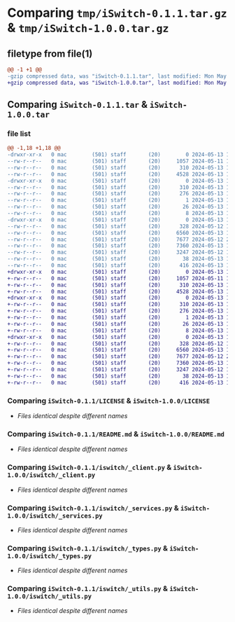 # Comparing `tmp/iSwitch-0.1.1.tar.gz` & `tmp/iSwitch-1.0.0.tar.gz`

## filetype from file(1)

```diff
@@ -1 +1 @@
-gzip compressed data, was "iSwitch-0.1.1.tar", last modified: Mon May 13 18:25:55 2024, max compression
+gzip compressed data, was "iSwitch-1.0.0.tar", last modified: Mon May 13 18:33:28 2024, max compression
```

## Comparing `iSwitch-0.1.1.tar` & `iSwitch-1.0.0.tar`

### file list

```diff
@@ -1,18 +1,18 @@
-drwxr-xr-x   0 mac        (501) staff       (20)        0 2024-05-13 18:25:55.403634 iSwitch-0.1.1/
--rw-r--r--   0 mac        (501) staff       (20)     1057 2024-05-11 18:46:44.000000 iSwitch-0.1.1/LICENSE
--rw-r--r--   0 mac        (501) staff       (20)      310 2024-05-13 18:25:55.402527 iSwitch-0.1.1/PKG-INFO
--rw-r--r--   0 mac        (501) staff       (20)     4528 2024-05-13 17:13:43.000000 iSwitch-0.1.1/README.md
-drwxr-xr-x   0 mac        (501) staff       (20)        0 2024-05-13 18:25:55.401816 iSwitch-0.1.1/iSwitch.egg-info/
--rw-r--r--   0 mac        (501) staff       (20)      310 2024-05-13 18:25:55.000000 iSwitch-0.1.1/iSwitch.egg-info/PKG-INFO
--rw-r--r--   0 mac        (501) staff       (20)      276 2024-05-13 18:25:55.000000 iSwitch-0.1.1/iSwitch.egg-info/SOURCES.txt
--rw-r--r--   0 mac        (501) staff       (20)        1 2024-05-13 18:25:55.000000 iSwitch-0.1.1/iSwitch.egg-info/dependency_links.txt
--rw-r--r--   0 mac        (501) staff       (20)       26 2024-05-13 18:25:55.000000 iSwitch-0.1.1/iSwitch.egg-info/requires.txt
--rw-r--r--   0 mac        (501) staff       (20)        8 2024-05-13 18:25:55.000000 iSwitch-0.1.1/iSwitch.egg-info/top_level.txt
-drwxr-xr-x   0 mac        (501) staff       (20)        0 2024-05-13 18:25:55.401119 iSwitch-0.1.1/iswitch/
--rw-r--r--   0 mac        (501) staff       (20)      328 2024-05-12 10:01:33.000000 iSwitch-0.1.1/iswitch/__init__.py
--rw-r--r--   0 mac        (501) staff       (20)     6560 2024-05-13 16:12:36.000000 iSwitch-0.1.1/iswitch/_client.py
--rw-r--r--   0 mac        (501) staff       (20)     7677 2024-05-12 22:15:34.000000 iSwitch-0.1.1/iswitch/_services.py
--rw-r--r--   0 mac        (501) staff       (20)     7360 2024-05-13 16:09:25.000000 iSwitch-0.1.1/iswitch/_types.py
--rw-r--r--   0 mac        (501) staff       (20)     3247 2024-05-12 10:42:22.000000 iSwitch-0.1.1/iswitch/_utils.py
--rw-r--r--   0 mac        (501) staff       (20)       38 2024-05-13 18:25:55.403808 iSwitch-0.1.1/setup.cfg
--rw-r--r--   0 mac        (501) staff       (20)      416 2024-05-13 18:25:46.000000 iSwitch-0.1.1/setup.py
+drwxr-xr-x   0 mac        (501) staff       (20)        0 2024-05-13 18:33:28.966774 iSwitch-1.0.0/
+-rw-r--r--   0 mac        (501) staff       (20)     1057 2024-05-11 18:46:44.000000 iSwitch-1.0.0/LICENSE
+-rw-r--r--   0 mac        (501) staff       (20)      310 2024-05-13 18:33:28.965952 iSwitch-1.0.0/PKG-INFO
+-rw-r--r--   0 mac        (501) staff       (20)     4528 2024-05-13 17:13:43.000000 iSwitch-1.0.0/README.md
+drwxr-xr-x   0 mac        (501) staff       (20)        0 2024-05-13 18:33:28.965138 iSwitch-1.0.0/iSwitch.egg-info/
+-rw-r--r--   0 mac        (501) staff       (20)      310 2024-05-13 18:33:28.000000 iSwitch-1.0.0/iSwitch.egg-info/PKG-INFO
+-rw-r--r--   0 mac        (501) staff       (20)      276 2024-05-13 18:33:28.000000 iSwitch-1.0.0/iSwitch.egg-info/SOURCES.txt
+-rw-r--r--   0 mac        (501) staff       (20)        1 2024-05-13 18:33:28.000000 iSwitch-1.0.0/iSwitch.egg-info/dependency_links.txt
+-rw-r--r--   0 mac        (501) staff       (20)       26 2024-05-13 18:33:28.000000 iSwitch-1.0.0/iSwitch.egg-info/requires.txt
+-rw-r--r--   0 mac        (501) staff       (20)        8 2024-05-13 18:33:28.000000 iSwitch-1.0.0/iSwitch.egg-info/top_level.txt
+drwxr-xr-x   0 mac        (501) staff       (20)        0 2024-05-13 18:33:28.964453 iSwitch-1.0.0/iswitch/
+-rw-r--r--   0 mac        (501) staff       (20)      328 2024-05-12 10:01:33.000000 iSwitch-1.0.0/iswitch/__init__.py
+-rw-r--r--   0 mac        (501) staff       (20)     6560 2024-05-13 16:12:36.000000 iSwitch-1.0.0/iswitch/_client.py
+-rw-r--r--   0 mac        (501) staff       (20)     7677 2024-05-12 22:15:34.000000 iSwitch-1.0.0/iswitch/_services.py
+-rw-r--r--   0 mac        (501) staff       (20)     7360 2024-05-13 16:09:25.000000 iSwitch-1.0.0/iswitch/_types.py
+-rw-r--r--   0 mac        (501) staff       (20)     3247 2024-05-12 10:42:22.000000 iSwitch-1.0.0/iswitch/_utils.py
+-rw-r--r--   0 mac        (501) staff       (20)       38 2024-05-13 18:33:28.966943 iSwitch-1.0.0/setup.cfg
+-rw-r--r--   0 mac        (501) staff       (20)      416 2024-05-13 18:32:54.000000 iSwitch-1.0.0/setup.py
```

### Comparing `iSwitch-0.1.1/LICENSE` & `iSwitch-1.0.0/LICENSE`

 * *Files identical despite different names*

### Comparing `iSwitch-0.1.1/README.md` & `iSwitch-1.0.0/README.md`

 * *Files identical despite different names*

### Comparing `iSwitch-0.1.1/iswitch/_client.py` & `iSwitch-1.0.0/iswitch/_client.py`

 * *Files identical despite different names*

### Comparing `iSwitch-0.1.1/iswitch/_services.py` & `iSwitch-1.0.0/iswitch/_services.py`

 * *Files identical despite different names*

### Comparing `iSwitch-0.1.1/iswitch/_types.py` & `iSwitch-1.0.0/iswitch/_types.py`

 * *Files identical despite different names*

### Comparing `iSwitch-0.1.1/iswitch/_utils.py` & `iSwitch-1.0.0/iswitch/_utils.py`

 * *Files identical despite different names*

